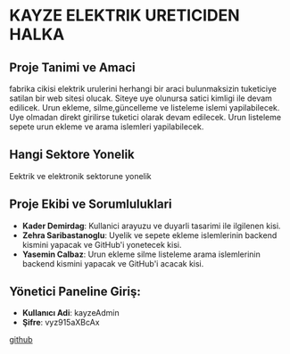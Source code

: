 # KAYZE ELEKTRIK URETICIDEN HALKA

## Proje Tanimi ve Amaci
fabrika cikisi elektrik urulerini herhangi bir araci bulunmaksizin tuketiciye satilan bir web sitesi olucak. Siteye uye olunursa satici kimligi ile devam edilicek. Urun ekleme, silme,güncelleme ve listeleme islemi yapilabilecek. Uye olmadan direkt girilirse tuketici olarak devam edilecek. Urun listeleme sepete urun ekleme ve arama islemleri yapilabilecek. 

## Hangi Sektore Yonelik
Eektrik ve elektronik sektorune yonelik

## Proje Ekibi ve Sorumluluklari
- **Kader Demirdag**: Kullanici arayuzu ve duyarli tasarimi ile ilgilenen kisi.
- **Zehra Saribastanoglu**: Uyelik ve sepete ekleme islemlerinin backend kismini yapacak ve GitHub'i yonetecek kisi.
- **Yasemin Calbaz**: Urun ekleme silme listeleme arama islemlerinin backend kismini yapacak ve GitHub'i acacak kisi.

## Yönetici Paneline Giriş:
- **Kullanıcı Adi**: kayzeAdmin
- **Şifre**:  vyz915aXBcAx

[github](https://github.com/yCalbaz/final-proje.git)


